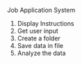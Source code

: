 Job Application System
1. Display Instructions
2. Get user input
3. Create a folder
4. Save data in file
5. Analyze the data 
